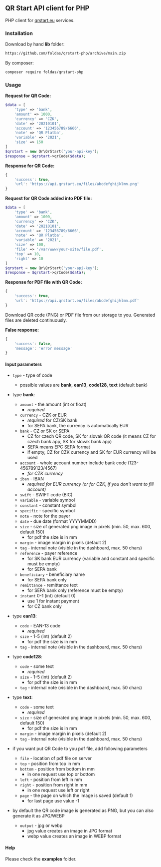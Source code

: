 ## QR Start API client for PHP

PHP client for [qrstart.eu](https://www.qrstart.eu/) services.

### Installation

Download by hand **lib** folder:
````html
https://github.com/foldas/qrstart-php/archive/main.zip
````
By composer:
````html
composer require foldas/qrstart-php
````

### Usage

**Request for QR Code:**

````php
$data = [
	'type' => 'bank',
	'amount' => 1000,
	'currency' => 'CZK',
	'date' => '20210101',
	'account' => '123456789/6666',
	'note' => 'QR Platba',
	'variable' => '2021',
	'size' => 150
]
$qrstart = new Qr\QrStart('your-api-key');
$response = $qrstart->qrCode($data);
````

**Response for QR Code:**

````js
{
	'success': true,
	'url': 'https://api.qrstart.eu/files/abcdefghijklmn.png'
}
````

**Request for QR Code added into PDF file:**

````php
$data = [
	'type' => 'bank',
	'amount' => 1000,
	'currency' => 'CZK',
	'date' => '20210101',
	'account' => '123456789/6666',
	'note' => 'QR Platba',
	'variable' => '2021',
	'size' => 100,
	'file' => '/var/www/your-site/file.pdf',
	'top' => 10,
	'right' => 10
]
$qrstart = new Qr\QrStart('your-api-key');
$response = $qrstart->qrCode($data);
````
**Response for PDF file with QR Code:**

````js
{
	'success': true,
	'url': 'https://api.qrstart.eu/files/abcdefghijklmn.pdf'
}
````

Download QR code (PNG) or PDF file from our storage to you. Generated files are deleted continuously.

**False response:**

````js
{
	'success': false,
	'message': 'error message'
}
````

#### Input parameters

- `type` - type of code
	- possible values are **bank**, **ean13**, **code128**, **text** (default bank)

- type **bank**:
	- `amount` - the amount (int or float)
		- *required*
	- `currency` - CZK or EUR
		- *required* for CZ/SK bank
		- for SEPA bank, the currency is automatically EUR
	- `bank` - CZ or SK or SEPA
		- CZ for czech QR code, SK for slovak QR code (it means CZ for czech bank app, SK for slovak bank app)
		- SEPA means EPC SEPA format
		- if empty, CZ for CZK currency and SK for EUR currency will be used
	- `account` - whole account number include bank code (123-456789123/4567)
		- *for CZK currency*
	- `iban` - IBAN
		- *required for EUR currency (or for CZK, if you don't want to fill account)*
	- `swift` - SWIFT code (BIC)
	- `variable` - variable symbol
	- `constant` - constant symbol
	- `specific` - specific symbol
	- `note` - note for the payer
	- `date` - due date (format YYYYMMDD)
	- `size` - size of generated png image in pixels (min. 50, max. 600, default 150)
		- for pdf the size is in mm
	- `margin` - image margin in pixels (default 2)
	- `tag` - internal note (visible in the dashboard, max. 50 chars)
	- `reference` - payer reference
		- for SK bank EUR currency (variable and constant and specific must be empty)
		- for SEPA bank
	- `beneficiary` - beneficiary name
		- for SEPA bank only
	- `remittance` - remittance text
		- for SEPA bank only (reference must be empty)
	- `instant` 0-1 (int) (default 0)
		- use 1 for instant payment
		- for CZ bank only

- type **ean13**:
	- `code` - EAN-13 code
		- *required*
	- `size` - 1-5 (int) (default 2)
		- for pdf the size is in mm
	- `tag` - internal note (visible in the dashboard, max. 50 chars)

- type **code128**:
	- `code` - some text
		- *required*
	- `size` - 1-5 (int) (default 2)
		- for pdf the size is in mm
	- `tag` - internal note (visible in the dashboard, max. 50 chars)

- type **text**:
	- `code` - some text
		- *required*
	- `size` - size of generated png image in pixels (min. 50, max. 600, default 150)
		- for pdf the size is in mm
	- `margin` - image margin in pixels (default 2)
	- `tag` - internal note (visible in the dashboard, max. 50 chars)

- if you want put QR Code to you pdf file, add following parameters
	- `file` - location of pdf file on server
	- `top` - position from top in mm
	- `bottom` - position from bottom in mm
		- in one request use top or bottom
	- `left` - position from left in mm
	- `right` - position from right in mm
		- in one request use left or right
	- `page` - the page on which the image is saved (default 1)
		- for last page use value -1

- by default the QR code image is generated as PNG, but you can also generate it as JPG/WEBP
	- `output` - jpg or webp
		- jpg value creates an image in JPG format
		- webp value creates an image in WEBP format

#### Help

Please check the **examples** folder.
